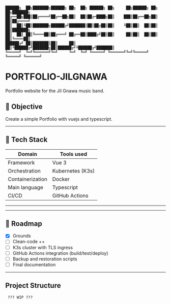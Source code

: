 ```
██████╗  ██╗███████╗██████╗ ██╗  ██╗ ██████╗ ██╗     ██╗██████╗ ██╗   ██╗███████╗
██╔══██╗███║██╔════╝██╔══██╗██║  ██║██╔═████╗██║    ███║██╔══██╗██║   ██║██╔════╝
██║  ██║╚██║███████╗██████╔╝███████║██║██╔██║██║    ╚██║██║  ██║██║   ██║███████╗
██║  ██║ ██║╚════██║██╔═══╝ ██╔══██║████╔╝██║██║     ██║██║  ██║██║   ██║╚════██║
██████╔╝ ██║███████║██║     ██║  ██║╚██████╔╝███████╗██║██████╔╝╚██████╔╝███████║
╚═════╝  ╚═╝╚══════╝╚═╝     ╚═╝  ╚═╝ ╚═════╝ ╚══════╝╚═╝╚═════╝  ╚═════╝ ╚══════╝
```


#  PORTFOLIO-JILGNAWA

Portfolio website for the Jil Gnawa music band.

## 🚀 Objective
Create a simple Portfolio with vuejs and typescript.

---

## 🧱 Tech Stack

| Domain              | Tools used                                       |
|---------------------|--------------------------------------------------|
| Framework           | Vue 3                                            |
| Orchestration       | Kubernetes (K3s)                                 |
| Containerization    | Docker                                           |
| Main language       | Typescript                                       |
| CI/CD               | GitHub Actions                                   |

---

---

## 📌 Roadmap

- [x] Grounds
- [ ] Clean-code ++
- [ ] K3s cluster with TLS ingress
- [ ] GitHub Actions integration (build/test/deploy)
- [ ] Backup and restoration scripts
- [ ] Final documentation

---


## Project Structure

```
 ??? WIP ???
```
